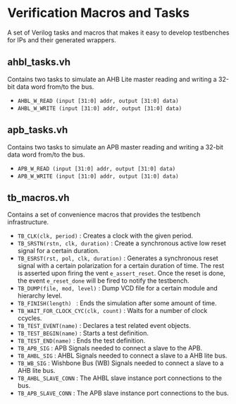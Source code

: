 # Verification Macros and Tasks

A set of Verilog tasks and macros that makes it easy to develop testbenches for IPs and their generated wrappers.

## ahbl_tasks.vh

Contains two tasks to simulate an AHB Lite master reading and writing a 32-bit data word from/to the bus. 

- `AHBL_W_READ (input [31:0] addr, output [31:0] data)`
- `AHBL_W_WRITE (input [31:0] addr, output [31:0] data)`

## apb_tasks.vh

Contains two tasks to simulate an APB master reading and writing a 32-bit data word from/to the bus.

- `APB_W_READ (input [31:0] addr, output [31:0] data)`
- `APB_W_WRITE (input [31:0] addr, output [31:0] data)`

## tb_macros.vh

Contains a set of convenience macros that provides the testbench infrastructure. 

- `TB_CLK(clk, period)` : Creates a clock with the given period.
- `TB_SRSTN(rstn, clk, duration)` : Create a synchronous active low reset signal for a certain duration.
- `TB_ESRST(rst, pol, clk, duration)` : Generates a synchronous reset signal with a certain polarization for a certain duration of time. The rest is asserted upon firing the vent `e_assert_reset`. Once the reset is done, the event `e_reset_done` will be fired to notify the testbench.
- `TB_DUMP(file, mod, level)` : Dump VCD file for a certain module and hierarchy level.
- `TB_FINISH(length) ` : Ends the simulation after some amount of time. 
- `TB_WAIT_FOR_CLOCK_CYC(clk, count)` : Waits for a number of clock ccycles.
- `TB_TEST_EVENT(name)` : Declares a test related event objects.
- `TB_TEST_BEGIN(name)` : Starts a test definition.
- `TB_TEST_END(name)` : Ends the test definition.
- `TB_APB_SIG` : APB Signals needed to connect a slave to the APB.
- `TB_AHBL_SIG` : AHBL Signals needed to connect a slave to a AHB lite bus.
- `TB_WB_SIG` : Wishbone Bus (WB) Signals needed to connect a slave to a AHB lite bus.
- `TB_AHBL_SLAVE_CONN` : The AHBL slave instance port connections to the bus.
- `TB_APB_SLAVE_CONN` : The APB slave instance port connections to the bus.